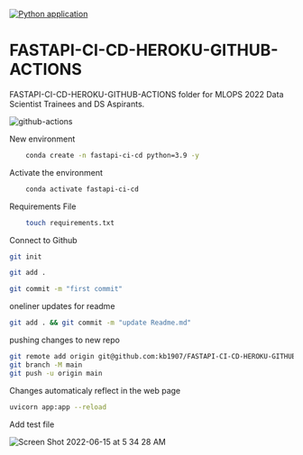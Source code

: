 [![Python application](https://github.com/kb1907/FASTAPI-CI-CD-HEROKU-GITHUB-ACTIONS/actions/workflows/CI-CD.yaml/badge.svg)](https://github.com/kb1907/FASTAPI-CI-CD-HEROKU-GITHUB-ACTIONS/actions/workflows/CI-CD.yaml)


# FASTAPI-CI-CD-HEROKU-GITHUB-ACTIONS

FASTAPI-CI-CD-HEROKU-GITHUB-ACTIONS folder for MLOPS 2022 Data Scientist Trainees and DS Aspirants.

![github-actions](https://user-images.githubusercontent.com/51021282/173734402-0470c77e-c9e8-4db9-93ba-14b46b9dc21e.png)



New environment

```bash
    conda create -n fastapi-ci-cd python=3.9 -y
```

Activate the environment

```bash
    conda activate fastapi-ci-cd
```

Requirements File

```bash
    touch requirements.txt
```

Connect to Github

```bash
git init
```

```bash
git add .
```

```bash
git commit -m "first commit"
```

oneliner updates for readme

```bash
git add . && git commit -m "update Readme.md"
```

pushing changes to new repo

```bash
git remote add origin git@github.com:kb1907/FASTAPI-CI-CD-HEROKU-GITHUB-ACTIONS.git
git branch -M main
git push -u origin main
```

Changes automaticaly reflect in the web page

```bash
uvicorn app:app --reload
```

Add test file

![Screen Shot 2022-06-15 at 5 34 28 AM](https://user-images.githubusercontent.com/51021282/173734432-a94112e9-ab39-4782-8f0c-4e8e1dd66bbd.png)
